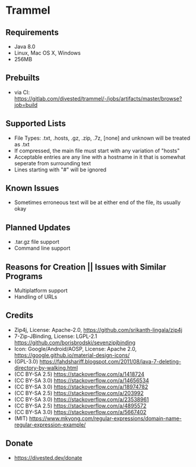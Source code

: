 Trammel
==========

Requirements
------------
- Java 8.0
- Linux, Mac OS X, Windows
- 256MB

Prebuilts
---------
- via CI: https://gitlab.com/divested/trammel/-/jobs/artifacts/master/browse?job=build

Supported Lists
---------------
- File Types: .txt, .hosts, .gz, .zip, .7z, [none] and unknown will be treated as .txt
- If compressed, the main file must start with any variation of "hosts"
- Acceptable entries are any line with a hostname in it that is somewhat seperate from surrounding text
- Lines starting with "#" will be ignored

Known Issues
------------
- Sometimes erroneous text will be at either end of the file, its usually okay

Planned Updates
---------------
- .tar.gz file support
- Command line support

Reasons for Creation || Issues with Similar Programs
----------------------------------------------------
- Multiplatform support
- Handling of URLs

Credits
-------
- Zip4j, License: Apache-2.0, https://github.com/srikanth-lingala/zip4j
- 7-Zip-JBinding, License: LGPL-2.1 https://github.com/borisbrodski/sevenzipjbinding
- Icon: Google/Android/AOSP, License: Apache 2.0, https://google.github.io/material-design-icons/
- (GPL-3.0) https://fahdshariff.blogspot.com/2011/08/java-7-deleting-directory-by-walking.html
- (CC BY-SA 2.5) https://stackoverflow.com/a/1418724
- (CC BY-SA 3.0) https://stackoverflow.com/a/14656534
- (CC BY-SA 3.0) https://stackoverflow.com/a/18974782
- (CC BY-SA 2.5) https://stackoverflow.com/a/203992
- (CC BY-SA 3.0) https://stackoverflow.com/a/23538961
- (CC BY-SA 2.5) https://stackoverflow.com/a/4895572
- (CC BY-SA 3.0) https://stackoverflow.com/a/5667402
- (MIT) https://www.mkyong.com/regular-expressions/domain-name-regular-expression-example/

Donate
-------
- https://divested.dev/donate
